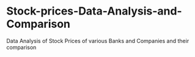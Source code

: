 # Stock-prices-Data-Analysis-and-Comparison
Data Analysis of Stock Prices of various Banks and Companies and their comparison
